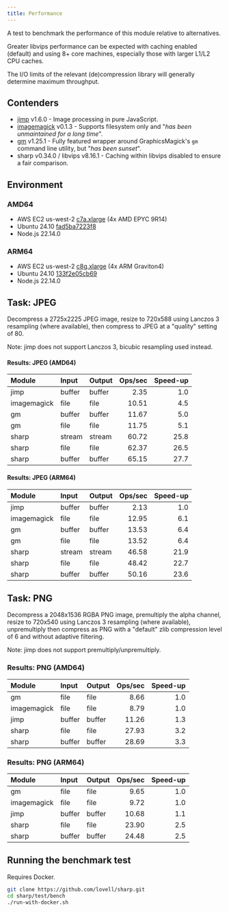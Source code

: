 ```yaml
---
title: Performance
---
```


A test to benchmark the performance of this module relative to alternatives.

Greater libvips performance can be expected with caching enabled (default)
and using 8+ core machines, especially those with larger L1/L2 CPU caches.

The I/O limits of the relevant (de)compression library will generally determine maximum throughput.

## Contenders

* [jimp](https://www.npmjs.com/package/jimp) v1.6.0 - Image processing in pure JavaScript.
* [imagemagick](https://www.npmjs.com/package/imagemagick) v0.1.3 - Supports filesystem only and "*has been unmaintained for a long time*".
* [gm](https://www.npmjs.com/package/gm) v1.25.1 - Fully featured wrapper around GraphicsMagick's `gm` command line utility, but "*has been sunset*".
* sharp v0.34.0 / libvips v8.16.1 - Caching within libvips disabled to ensure a fair comparison.

## Environment

### AMD64

* AWS EC2 us-west-2 [c7a.xlarge](https://aws.amazon.com/ec2/instance-types/c7a/) (4x AMD EPYC 9R14)
* Ubuntu 24.10 [fad5ba7223f8](https://hub.docker.com/layers/library/ubuntu/24.10/images/sha256-fad5ba7223f8d87179dfa23211d31845d47e07a474ac31ad5258afb606523c0d)
* Node.js 22.14.0

### ARM64

* AWS EC2 us-west-2 [c8g.xlarge](https://aws.amazon.com/ec2/instance-types/c8g/) (4x ARM Graviton4)
* Ubuntu 24.10 [133f2e05cb69](https://hub.docker.com/layers/library/ubuntu/24.10/images/sha256-133f2e05cb6958c3ce7ec870fd5a864558ba780fb7062315b51a23670bff7e76)
* Node.js 22.14.0

## Task: JPEG

Decompress a 2725x2225 JPEG image,
resize to 720x588 using Lanczos 3 resampling (where available),
then compress to JPEG at a "quality" setting of 80.

Note: jimp does not support Lanczos 3, bicubic resampling used instead.

#### Results: JPEG (AMD64)

| Module             | Input  | Output | Ops/sec | Speed-up |
| :----------------- | :----- | :----- | ------: | -------: |
| jimp               | buffer | buffer |    2.35 |      1.0 |
| imagemagick        | file   | file   |   10.51 |      4.5 |
| gm                 | buffer | buffer |   11.67 |      5.0 |
| gm                 | file   | file   |   11.75 |      5.1 |
| sharp              | stream | stream |   60.72 |     25.8 |
| sharp              | file   | file   |   62.37 |     26.5 |
| sharp              | buffer | buffer |   65.15 |     27.7 |

#### Results: JPEG (ARM64)

| Module             | Input  | Output | Ops/sec | Speed-up |
| :----------------- | :----- | :----- | ------: | -------: |
| jimp               | buffer | buffer |    2.13 |      1.0 |
| imagemagick        | file   | file   |   12.95 |      6.1 |
| gm                 | buffer | buffer |   13.53 |      6.4 |
| gm                 | file   | file   |   13.52 |      6.4 |
| sharp              | stream | stream |   46.58 |     21.9 |
| sharp              | file   | file   |   48.42 |     22.7 |
| sharp              | buffer | buffer |   50.16 |     23.6 |

## Task: PNG

Decompress a 2048x1536 RGBA PNG image,
premultiply the alpha channel,
resize to 720x540 using Lanczos 3 resampling (where available),
unpremultiply then compress as PNG with a "default" zlib compression level of 6
and without adaptive filtering.

Note: jimp does not support premultiply/unpremultiply.

### Results: PNG (AMD64)

| Module             | Input  | Output | Ops/sec | Speed-up |
| :----------------- | :----- | :----- | ------: | -------: |
| gm                 | file   | file   |    8.66 |      1.0 |
| imagemagick        | file   | file   |    8.79 |      1.0 |
| jimp               | buffer | buffer |   11.26 |      1.3 |
| sharp              | file   | file   |   27.93 |      3.2 |
| sharp              | buffer | buffer |   28.69 |      3.3 |

### Results: PNG (ARM64)

| Module             | Input  | Output | Ops/sec | Speed-up |
| :----------------- | :----- | :----- | ------: | -------: |
| gm                 | file   | file   |    9.65 |      1.0 |
| imagemagick        | file   | file   |    9.72 |      1.0 |
| jimp               | buffer | buffer |   10.68 |      1.1 |
| sharp              | file   | file   |   23.90 |      2.5 |
| sharp              | buffer | buffer |   24.48 |      2.5 |

## Running the benchmark test

Requires Docker.

```sh
git clone https://github.com/lovell/sharp.git
cd sharp/test/bench
./run-with-docker.sh
```
